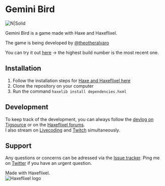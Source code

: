 # Gemini Bird

![N|Solid](http://i.imgur.com/h6HMvZH.png)

Gemini Bird is a game made with Haxe and Haxeflixel.

The game is being developed by [@theotheralvaro](http://twitter.com/theotheralvaro)

You can try it out [here](https://drive.google.com/open?id=0By79FfszQd8wT1BpT3BxWW1qZjQ) -> the highest build number is the most recent one.

## Installation

1) Follow the installation steps for [Haxe and Haxeflixel here](http://haxeflixel.com/documentation/getting-started/)  
2) Clone the repository on your computer  
3) Run the command ```haxelib install dependencies.hxml```

## Development
To keep track of the development, you can always follow the [devlog on Tigsource](https://forums.tigsource.com/index.php?topic=57162) or on the [Haxeflixel forums](http://forum.haxeflixel.com/topic/166/untitled-shmup-roguelite/).  
I also stream on [Livecoding](livecoding.tv/alvalol) and [Twitch](http://twitch.tv/Alvaro_As) simultaneously.  

## Support 

Any questions or concerns can be adressed via the [Issue tracker](https://github.com/Alvalol/Haxeflixel-ShmupRoguelike/issues). Ping me on [Twitter](twitter.com/theotheralvaro) if you have an urgent question.

Made with Haxeflixel.  
![Haxeflixel logo](http://i.imgur.com/XPvbpyc.png)